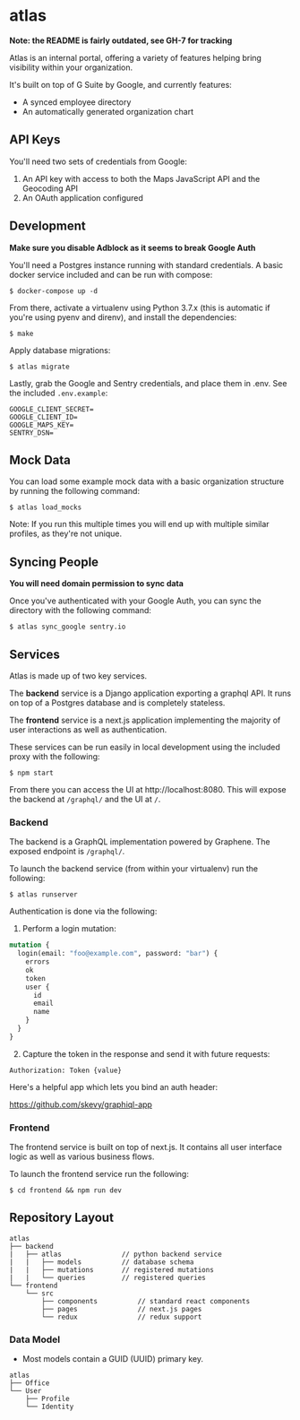 # atlas

**Note: the README is fairly outdated, see GH-7 for tracking**

Atlas is an internal portal, offering a variety of features helping bring visibility within your organization.

It's built on top of G Suite by Google, and currently features:

- A synced employee directory
- An automatically generated organization chart

## API Keys

You'll need two sets of credentials from Google:

1. An API key with access to both the Maps JavaScript API and the Geocoding API
2. An OAuth application configured

## Development

**Make sure you disable Adblock as it seems to break Google Auth**

You'll need a Postgres instance running with standard credentials. A basic docker service included and can be run with compose:

```shell
$ docker-compose up -d
```

From there, activate a virtualenv using Python 3.7.x (this is automatic if you're using pyenv and direnv), and install the dependencies:

```shell
$ make
```

Apply database migrations:

```shell
$ atlas migrate
```

Lastly, grab the Google and Sentry credentials, and place them in .env. See the included `.env.example`:

```shell
GOOGLE_CLIENT_SECRET=
GOOGLE_CLIENT_ID=
GOOGLE_MAPS_KEY=
SENTRY_DSN=
```

## Mock Data

You can load some example mock data with a basic organization structure by running the following command:

```shell
$ atlas load_mocks
```

Note: If you run this multiple times you will end up with multiple similar profiles, as they're not unique.

## Syncing People

**You will need domain permission to sync data**

Once you've authenticated with your Google Auth, you can sync the directory with the following command:

```shell
$ atlas sync_google sentry.io
```

## Services

Atlas is made up of two key services.

The **backend** service is a Django application exporting a graphql API. It runs on top of a Postgres database and is completely stateless.

The **frontend** service is a next.js application implementing the majority of user interactions as well as authentication.

These services can be run easily in local development using the included proxy with the following:

```shell
$ npm start
```

From there you can access the UI at http://localhost:8080. This will expose the backend at `/graphql/` and the UI at `/`.

### Backend

The backend is a GraphQL implementation powered by Graphene. The exposed endpoint is `/graphql/`.

To launch the backend service (from within your virtualenv) run the following:

```shell
$ atlas runserver
```

Authentication is done via the following:

1. Perform a login mutation:

```graphql
mutation {
  login(email: "foo@example.com", password: "bar") {
    errors
    ok
    token
    user {
      id
      email
      name
    }
  }
}
```

2. Capture the token in the response and send it with future requests:

```http
Authorization: Token {value}
```

Here's a helpful app which lets you bind an auth header:

https://github.com/skevy/graphiql-app

### Frontend

The frontend service is built on top of next.js. It contains all user interface logic as well as various business flows.

To launch the frontend service run the following:

```shell
$ cd frontend && npm run dev
```

## Repository Layout

```
atlas
├── backend
|   ├── atlas               // python backend service
|   |   ├── models          // database schema
|   |   ├── mutations       // registered mutations
|   |   └── queries         // registered queries
└── frontend
    └── src
        ├── components          // standard react components
        ├── pages               // next.js pages
        └── redux               // redux support
```

### Data Model

- Most models contain a GUID (UUID) primary key.

```
atlas
├── Office
└── User
    ├── Profile
    └── Identity
```
